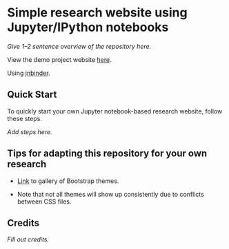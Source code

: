 # Simple research website using Jupyter/IPython notebooks

*Give 1–2 sentence overview of the repository here.*

View the demo project website [here](https://pcarbo.github.io/ipynb-demo).

Using [jnbinder](https://github.com/gaow/jnbinder).

## Quick Start

To quickly start your own Jupyter notebook-based research website, follow
these steps.

*Add steps here.*

## Tips for adapting this repository for your own research

+ [Link](https://bootswatch.com) to gallery of Bootstrap themes.

+ Note that not all themes will show up consistently due to conflicts
  between CSS files.

## Credits

*Fill out credits.*
